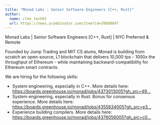 ```yaml
---
title: "Monad Labs : Senior Software Engineers [C++, Rust]"
author:
  name: clee_tech01
  url: https://news.ycombinator.com/item?id=39898047
---
```

Monad Labs | Senior Software Engineers [C++, Rust] | NYC Preferred &amp; Remote

Founded by Jump Trading and MIT CS alums, Monad is building from scratch an open-source, L1 blockchain that delivers 10,000 tps - 1000x the throughput of Ethereum - while maintaining backward-compatibility for Ethereum smart contracts.

We are hiring for the following skills:
* System engineering, especially in C++. More details here: <a href="https:&#x2F;&#x2F;boards.greenhouse.io&#x2F;monad&#x2F;jobs&#x2F;4373013005?gh_src=4970151a5us" rel="nofollow">https:&#x2F;&#x2F;boards.greenhouse.io&#x2F;monad&#x2F;jobs&#x2F;4373013005?gh_src=49...</a>
* System engineering, especially in Rust. Bonus for consensus experience. More details here: <a href="https:&#x2F;&#x2F;boards.greenhouse.io&#x2F;monad&#x2F;jobs&#x2F;4355634005?gh_src=e35327ca5us" rel="nofollow">https:&#x2F;&#x2F;boards.greenhouse.io&#x2F;monad&#x2F;jobs&#x2F;4355634005?gh_src=e3...</a>
* Experience building compilers. More details here: <a href="https:&#x2F;&#x2F;boards.greenhouse.io&#x2F;monad&#x2F;jobs&#x2F;4376056005?gh_src=c0f1fd895us" rel="nofollow">https:&#x2F;&#x2F;boards.greenhouse.io&#x2F;monad&#x2F;jobs&#x2F;4376056005?gh_src=c0...</a>
